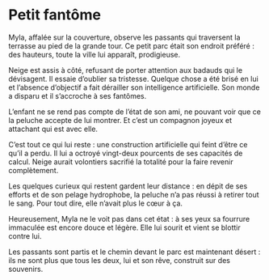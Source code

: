 # Petit fantôme

Myla, affalée sur la couverture, observe les passants qui traversent la terrasse au pied de la grande tour. Ce petit parc était son endroit préféré : des hauteurs, toute la ville lui apparaît, prodigieuse.

Neige est assis à côté, refusant de porter attention aux badauds qui le dévisagent. Il essaie d’oublier sa tristesse. Quelque chose a été brisé en lui et l’absence d’objectif a fait dérailler son intelligence artificielle. Son monde a disparu et il s’accroche à ses fantômes.

L’enfant ne se rend pas compte de l’état de son ami, ne pouvant voir que ce la peluche accepte de lui montrer. Et c’est un compagnon joyeux et attachant qui est avec elle.

C’est tout ce qui lui reste : une construction artificielle qui feint d’être ce qu’il a perdu. Il lui a octroyé vingt-deux pourcents de ses capacités de calcul. Neige aurait volontiers sacrifié la totalité pour la faire revenir complètement.

Les quelques curieux qui restent gardent leur distance : en dépit de ses efforts et de son pelage hydrophobe, la peluche n’a pas réussi à retirer tout le sang. Pour tout dire, elle n’avait plus le cœur à ça.

Heureusement, Myla ne le voit pas dans cet état : à ses yeux sa fourrure immaculée est encore douce et légère. Elle lui sourit et vient se blottir contre lui.

Les passants sont partis et le chemin devant le parc est maintenant désert : ils ne sont plus que tous les deux, lui et son rêve, construit sur des souvenirs.

